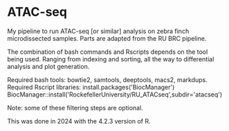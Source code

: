 # ATAC-seq
My pipeline to run ATAC-seq [or similar] analysis on zebra finch microdissected samples. Parts are adapted from the RU BRC pipeline.

The combination of bash commands and Rscripts depends on the tool being used. Ranging from indexing and sorting, all the way to differential analysis and plot generation.

Required bash tools: bowtie2, samtools, deeptools, macs2, markdups.
Required Rscript libraries: install.packages('BiocManager')
BiocManager::install('RockefellerUniversity/RU_ATACseq',subdir='atacseq')

Note: some of these filtering steps are optional.

This was done in 2024 with the 4.2.3 version of R.
